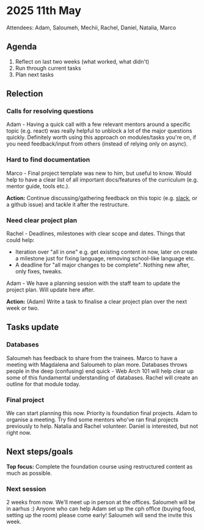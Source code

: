 # 2025 11th May

Attendees: Adam, Saloumeh, Mechii, Rachel, Daniel, Natalia, Marco

## Agenda
1. Reflect on last two weeks (what worked, what didn't)
1. Run through current tasks
1. Plan next tasks

## Relection
### Calls for resolving questions
Adam - Having a quick call with a few relevant mentors around a specific topic (e.g. react) was really helpful to unblock a lot of the major questions quickly. Definitely worth using this approach on modules/tasks you're on, if you need feedback/input from others (instead of relying only on async).

### Hard to find documentation
Marco - Final project template was new to him, but useful to know. Would help to have a clear list of all important docs/features of the curriculum (e.g. mentor guide, tools etc.). 

**Action:** Continue discussing/gathering feedback on this topic (e.g. [slack](https://hackyourfuture-cph.slack.com/archives/C070USK1UET/p1746530677744939), or a github issue) and tackle it after the restructure.

### Need clear project plan
Rachel - Deadlines, milestones with clear scope and dates. Things that could help:
* Iteration over "all in one" e.g. get existing content in now, later on create a milestone just for fixing language, removing school-like language etc.
* A deadline for "all major changes to be complete". Nothing new after, only fixes, tweaks.

Adam - We have a planning session with the staff team to update the project plan. Will update here after.

**Action:** (Adam) Write a task to finalise a clear project plan over the next week or two.

## Tasks update
### Databases
Saloumeh has feedback to share from the trainees. Marco to have a meeting with Magdalena and Saloumeh to plan more. Databases throws people in the deep (confusing) end quick - Web Arch 101 will help clear up some of this fundamental understanding of databases. Rachel will create an outline for that module today.

### Final project
We can start planning this now. Priority is foundation final projects. Adam to organise a meeting. Try find some mentors who've ran final projects previously to help. Natalia and Rachel volunteer. Daniel is interested, but not right now.

## Next steps/goals

**Top focus:** Complete the foundation course using restructured content as much as possible.

### Next session
2 weeks from now. We'll meet up in person at the offices. Saloumeh will be in aarhus :)
Anyone who can help Adam set up the cph office (buying food, setting up the room) please come early!
Saloumeh will send the invite this week.
